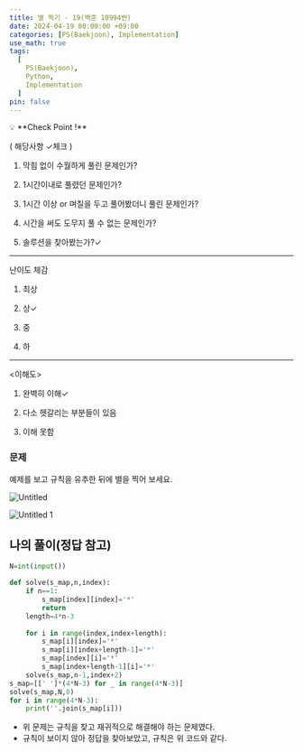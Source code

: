 ```yaml
---
title: 별 찍기 - 19(백준 10994번)
date: 2024-04-19 00:00:00 +09:00
categories: [PS(Baekjoon), Implementation]
use_math: true
tags:
  [
    PS(Baekjoon),
    Python,
    Implementation
  ]
pin: false
---
```

<aside>
💡 **Check Point !**

( 해당사항 ✓체크 )

1. 막힘 없이 수월하게 풀린 문제인가? 

2. 1시간이내로 풀렸던 문제인가?

3. 1시간 이상 or 며칠을 두고 풀어봤더니 풀린 문제인가?

4. 시간을 써도 도무지 풀 수 없는 문제인가?

5. 솔루션을 찾아봤는가?✓

---

난이도 체감

1. 최상

2. 상✓

3. 중

4. 하

---

<이해도>

1. 완벽히 이해✓

2. 다소 헷갈리는 부분들이 있음

3. 이해 못함

</aside>

### 문제

예제를 보고 규칙을 유추한 뒤에 별을 찍어 보세요.

![Untitled](https://github.com/gihuni99/gihuni99.github.io/assets/90080065/221f67d3-48a2-4221-95ec-0265db0cc4b3)

![Untitled 1](https://github.com/gihuni99/gihuni99.github.io/assets/90080065/57257d8c-e06f-45f9-ae3c-2beced386c13)

## 나의 풀이(정답 참고)

```python
N=int(input())

def solve(s_map,n,index):
    if n==1:
        s_map[index][index]='*'
        return
    length=4*n-3
    
    for i in range(index,index+length):
        s_map[i][index]='*'
        s_map[i][index+length-1]='*'
        s_map[index][i]='*'
        s_map[index+length-1][i]='*'
    solve(s_map,n-1,index+2)
s_map=[[' ']*(4*N-3) for _ in range(4*N-3)]
solve(s_map,N,0)
for i in range(4*N-3):
    print(''.join(s_map[i]))
```

- 위 문제는 규칙을 찾고 재귀적으로 해결해야 하는 문제였다.
- 규칙이 보이지 않아 정답을 찾아보았고, 규칙은 위 코드와 같다.